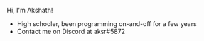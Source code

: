 Hi, I'm Akshath!
- High schooler, been programming on-and-off for a few years
- Contact me on Discord at aksr#5872
